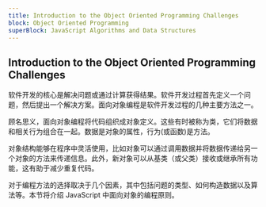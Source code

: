 ```yaml
---
title: Introduction to the Object Oriented Programming Challenges
block: Object Oriented Programming
superBlock: JavaScript Algorithms and Data Structures
---
```

## Introduction to the Object Oriented Programming Challenges

软件开发的核心是解决问题或通过计算获得结果。软件开发过程首先定义一个问题，然后提出一个解决方案。面向对象编程是软件开发过程的几种主要方法之一。

顾名思义，面向对象编程将代码组织成对象定义。这些有时被称为类，它们将数据和相关行为组合在一起。数据是对象的属性，行为(或函数)是方法。

对象结构能够在程序中灵活使用，比如对象可以通过调用数据并将数据传递给另一个对象的方法来传递信息。此外，新对象可以从基类（或父类）接收或继承所有功能，这有助于减少重复代码。

对于编程方法的选择取决于几个因素，其中包括问题的类型、如何构造数据以及算法等。本节将介绍 JavaScript 中面向对象的编程原则。


